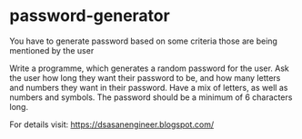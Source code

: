 # password-generator
You have to generate password based on some criteria those are being mentioned by the user

Write a programme, which generates a random password for the user. Ask the user how long they want their password to be, and how many 
letters and numbers they want in their password. Have a mix of letters, as well as numbers and symbols. The password should be a minimum of 6 characters long.

For details visit:
https://dsasanengineer.blogspot.com/
